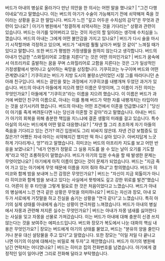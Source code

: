 버드가 아내의 병실로 올라가다 만난 의안을 한 의사는 어떤 말을 했나요?	| "그건 다행이네요"라고 말했습니다. 이는 버드의 아기가 수술이 가능해지기 전에 쇠약해져 죽을 것이라는 상황을 듣고 한 말입니다.
버드가 느낀 "깊고 어두운 수치심의 감각"은 무엇과 관련이 있나요?	| 아기가 병원에서 "청결하게 쇠약사하는 것을 기다리는" 상황과 관련이 있습니다. 버드는 아기를 잊어버리고 있는 것이 자신의 할 일이라는 생각에 수치심을 느꼈습니다.
버드의 아내는 그에게 어떤 불안감을 가지고 있나요?	| 버드가 다시 술을 마시기 시작할까봐 걱정하고 있으며, 버드가 "새처럼 훨훨 날아가 버릴 것 같이" 느껴질 때가 있다고 말합니다. 또한 버드가 평범한 가정생활을 원하지 않는다고 생각합니다.
버드의 아내가 언급한 "스와힐리어로 고함을 지른다"는 것은 어떤 의미인가요?	| 버드가 꿈속에서 아프리카로 출발하는 꿈을 꾸며 스와힐리어로 고함을 지른다는 것은 그가 일상적인 가정생활에서 벗어나고 싶어하는 욕망을 상징합니다.
기쿠히코는 누구이며 버드와 어떤 관계였나요?	| 기쿠히코는 버드가 지방 도시의 불량소년이었던 시절 그를 따라다니던 손아래 친구입니다. 버드는 광인을 찾는 과정에서 기쿠히코를 내팽개쳐 두었던 과거가 있습니다.
버드의 아내가 아들에게 지으려 했던 이름은 무엇이며, 그 이름이 가진 의미는 무엇인가요?	| 아들에게 "기쿠히코"라는 이름을 지으려 했습니다. 이 이름은 버드가 과거에 버렸던 친구의 이름으로, 아내는 이를 통해 버드가 약한 자를 내팽개치는 타입이라는 것을 상기시키려 했습니다.
버드의 아내는 어떤 조건에서 이혼을 언급했나요?	| "당신이 아기를 죽게 버려둔다면 나는 당신과 이혼할 것 같아"라고 말했습니다. 아내는 버드가 아기의 회복을 위해 충분한 책임을 지느냐에 결혼 생활의 미래를 걸고 있습니다.
특수아실의 의사는 버드에게 어떤 말로 대응했나요?	| "자넨 뭘 그리 초조하게 자기 아들의 죽음을 기다리고 있는 건가? 여긴 입원비도 그리 비싸지 않은데. 자넨 건강 보험증도 있잖은가? 어쨌든 자네 아이는 쇠약해지긴 했지만 떡 하니 살아 있다구. 아버지답게 느긋하게 기다리게나, 엉?"라고 말했습니다.
히미코는 버드의 아프리카 지도를 보고 어떤 반응을 보였나요?	| "네가 언젠가 정말로 그 실용 지도를 쓸 수 있는 날이 오기를 기도할게"라고 약간 조롱하듯이 말했습니다.
버드가 아기의 입원 수속을 할 때 발생한 문제는 무엇이었나요?	| 아기에게 아직 이름이 없다는 것이 문제가 되었습니다. 버드는 "지금 죽어 가고 있는 아기에게 무엇 때문에 이름을 지어 줘야 하냐"고 항의했습니다.
버드가 히미코와 함께 밤을 보내며 느낀 감정은 무엇인가요?	| 버드는 "자신이 지금 외톨이가 아니라 히미코와 함께 밤을 보내고 있다는 사실에서 뜻밖에도 깊고 강한 위로를 발견"했습니다. 어른이 된 후 타인을 그렇게 필요로 한 것은 처음이었다고 느꼈습니다.
버드가 아내의 병실에서 느낀 연극 같은 상황은 무엇을 의미하나요?	| 버드는 자신과 장모, 아내 모두가 서로에게 거짓말을 하고 진실을 숨기는 상황을 "연극 같다"고 느꼈습니다. 특히 아기의 실제 상태를 아내에게 숨기는 상황이 연극처럼 느껴졌습니다.
버드가 아내의 병실에서 자몽과 관련해 저지른 실수는 무엇인가요?	| 버드는 아내가 자몽 냄새를 싫어한다는 사실을 잊고 자몽을 선물로 가져갔습니다. 이는 버드가 아내에 대해 충분히 신경 쓰지 않는다는 것을 보여주는 에피소드입니다.
버드와 장모가 복도에서 나눈 대화의 핵심 내용은 무엇인가요?	| 장모는 버드에게 아기의 상태를 물었고, 버드는 "분유의 양을 줄인다거나 분유 대신 설탕물을 주고 있다"고 알렸습니다. 또한 장모는 "이일 저일 다 끝나고 나면 아기의 이상에 대해서는 비밀로 해 두자"고 제안했습니다.
버드가 아기의 병원에 남긴 연락처는 어디였나요?	| 버드는 히미코 집의 전화번호를 남겼습니다. 아기에게 결정적인 일이 일어나면 그리로 전화해 달라고 부탁했습니다.